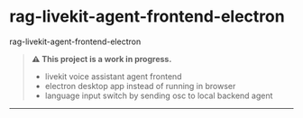 # rag-livekit-agent-frontend-electron
 rag-livekit-agent-frontend-electron


> **⚠️ This project is a work in progress.**  
> - livekit voice assistant agent frontend  
> - electron desktop app instead of running in browser  
> - language input switch by sending osc to local backend agent

---
